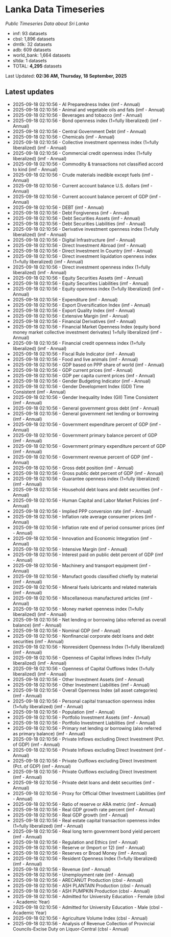 # Lanka Data Timeseries
*Public Timeseries Data about Sri Lanka*

* imf: 93 datasets
* cbsl: 1,896 datasets
* dmtlk: 32 datasets
* adb: 609 datasets
* world_bank: 1,664 datasets
* sltda: 1 datasets
* TOTAL: **4,295** datasets

Last Updated: **02:36 AM, Thursday, 18 September, 2025**

## Latest updates

* 2025-09-18 02:10:56 - AI Preparedness Index (imf - Annual)
* 2025-09-18 02:10:56 - Animal and vegetable oils and fats (imf - Annual)
* 2025-09-18 02:10:56 - Beverages and tobacco (imf - Annual)
* 2025-09-18 02:10:56 - Bond openness index (1=fully liberalized) (imf - Annual)
* 2025-09-18 02:10:56 - Central Government Debt (imf - Annual)
* 2025-09-18 02:10:56 - Chemicals (imf - Annual)
* 2025-09-18 02:10:56 - Collective investment openness index (1=fully liberalized) (imf - Annual)
* 2025-09-18 02:10:56 - Commercial credit openness index (1=fully liberalized) (imf - Annual)
* 2025-09-18 02:10:56 - Commodity & transactions not classified accord to kind (imf - Annual)
* 2025-09-18 02:10:56 - Crude materials inedible except fuels (imf - Annual)
* 2025-09-18 02:10:56 - Current account balance U.S. dollars (imf - Annual)
* 2025-09-18 02:10:56 - Current account balance percent of GDP (imf - Annual)
* 2025-09-18 02:10:56 - DEBT (imf - Annual)
* 2025-09-18 02:10:56 - Debt Forgiveness (imf - Annual)
* 2025-09-18 02:10:56 - Debt Securities Assets (imf - Annual)
* 2025-09-18 02:10:56 - Debt Securities Liabilities (imf - Annual)
* 2025-09-18 02:10:56 - Derivative investment openness index (1=fully liberalized) (imf - Annual)
* 2025-09-18 02:10:56 - Digital Infrastructure (imf - Annual)
* 2025-09-18 02:10:56 - Direct Investment Abroad (imf - Annual)
* 2025-09-18 02:10:56 - Direct Investment In Country (imf - Annual)
* 2025-09-18 02:10:56 - Direct investment liquidation openness index (1=fully liberalized) (imf - Annual)
* 2025-09-18 02:10:56 - Direct investment openness index (1=fully liberalized) (imf - Annual)
* 2025-09-18 02:10:56 - Equity Securities Assets (imf - Annual)
* 2025-09-18 02:10:56 - Equity Securities Liabilities (imf - Annual)
* 2025-09-18 02:10:56 - Equity openness index (1=fully liberalized) (imf - Annual)
* 2025-09-18 02:10:56 - Expenditure (imf - Annual)
* 2025-09-18 02:10:56 - Export Diversification Index (imf - Annual)
* 2025-09-18 02:10:56 - Export Quality Index (imf - Annual)
* 2025-09-18 02:10:56 - Extensive Margin (imf - Annual)
* 2025-09-18 02:10:56 - Financial Derivatives (imf - Annual)
* 2025-09-18 02:10:56 - Financial Market Openness Index (equity bond money market collective investment derivates) 1=fully liberalized (imf - Annual)
* 2025-09-18 02:10:56 - Financial credit openness index (1=fully liberalized) (imf - Annual)
* 2025-09-18 02:10:56 - Fiscal Rule Indicator (imf - Annual)
* 2025-09-18 02:10:56 - Food and live animals (imf - Annual)
* 2025-09-18 02:10:56 - GDP based on PPP share of world (imf - Annual)
* 2025-09-18 02:10:56 - GDP current prices (imf - Annual)
* 2025-09-18 02:10:56 - GDP per capita current prices (imf - Annual)
* 2025-09-18 02:10:56 - Gender Budgeting Indicator (imf - Annual)
* 2025-09-18 02:10:56 - Gender Development Index (GDI) Time Consistent (imf - Annual)
* 2025-09-18 02:10:56 - Gender Inequality Index (GII) Time Consistent (imf - Annual)
* 2025-09-18 02:10:56 - General government gross debt (imf - Annual)
* 2025-09-18 02:10:56 - General government net lending or borrowing (imf - Annual)
* 2025-09-18 02:10:56 - Government expenditure percent of GDP (imf - Annual)
* 2025-09-18 02:10:56 - Government primary balance percent of GDP (imf - Annual)
* 2025-09-18 02:10:56 - Government primary expenditure percent of GDP (imf - Annual)
* 2025-09-18 02:10:56 - Government revenue percent of GDP (imf - Annual)
* 2025-09-18 02:10:56 - Gross debt position (imf - Annual)
* 2025-09-18 02:10:56 - Gross public debt percent of GDP (imf - Annual)
* 2025-09-18 02:10:56 - Guarantee openness index (1=fully liberalized) (imf - Annual)
* 2025-09-18 02:10:56 - Household debt loans and debt securities (imf - Annual)
* 2025-09-18 02:10:56 - Human Capital and Labor Market Policies (imf - Annual)
* 2025-09-18 02:10:56 - Implied PPP conversion rate (imf - Annual)
* 2025-09-18 02:10:56 - Inflation rate average consumer prices (imf - Annual)
* 2025-09-18 02:10:56 - Inflation rate end of period consumer prices (imf - Annual)
* 2025-09-18 02:10:56 - Innovation and Economic Integration (imf - Annual)
* 2025-09-18 02:10:56 - Intensive Margin (imf - Annual)
* 2025-09-18 02:10:56 - Interest paid on public debt percent of GDP (imf - Annual)
* 2025-09-18 02:10:56 - Machinery and transport equipment (imf - Annual)
* 2025-09-18 02:10:56 - Manufact goods classified chiefly by material (imf - Annual)
* 2025-09-18 02:10:56 - Mineral fuels lubricants and related materials (imf - Annual)
* 2025-09-18 02:10:56 - Miscellaneous manufactured articles (imf - Annual)
* 2025-09-18 02:10:56 - Money market openness index (1=fully liberalized) (imf - Annual)
* 2025-09-18 02:10:56 - Net lending or borrowing (also referred as overall balance) (imf - Annual)
* 2025-09-18 02:10:56 - Nominal GDP (imf - Annual)
* 2025-09-18 02:10:56 - Nonfinancial corporate debt loans and debt securities (imf - Annual)
* 2025-09-18 02:10:56 - Nonresident Openness Index (1=fully liberalized) (imf - Annual)
* 2025-09-18 02:10:56 - Openness of Capital Inflows Index (1=fully liberalized) (imf - Annual)
* 2025-09-18 02:10:56 - Openness of Capital Outflows Index (1=fully liberalized) (imf - Annual)
* 2025-09-18 02:10:56 - Other Investment Assets (imf - Annual)
* 2025-09-18 02:10:56 - Other Investment Liabilities (imf - Annual)
* 2025-09-18 02:10:56 - Overall Openness Index (all asset categories) (imf - Annual)
* 2025-09-18 02:10:56 - Personal capital transaction openness index (1=fully liberalized) (imf - Annual)
* 2025-09-18 02:10:56 - Population (imf - Annual)
* 2025-09-18 02:10:56 - Portfolio Investment Assets (imf - Annual)
* 2025-09-18 02:10:56 - Portfolio Investment Liabilities (imf - Annual)
* 2025-09-18 02:10:56 - Primary net lending or borrowing (also referred as primary balance) (imf - Annual)
* 2025-09-18 02:10:56 - Private Inflows excluding Direct Investment (Pct. of GDP) (imf - Annual)
* 2025-09-18 02:10:56 - Private Inflows excluding Direct Investment (imf - Annual)
* 2025-09-18 02:10:56 - Private Outflows excluding Direct Investment (Pct. of GDP) (imf - Annual)
* 2025-09-18 02:10:56 - Private Outflows excluding Direct Investment (imf - Annual)
* 2025-09-18 02:10:56 - Private debt loans and debt securities (imf - Annual)
* 2025-09-18 02:10:56 - Proxy for Official Other Investment Liabilities (imf - Annual)
* 2025-09-18 02:10:56 - Ratio of reserve or ARA metric (imf - Annual)
* 2025-09-18 02:10:56 - Real GDP growth rate percent (imf - Annual)
* 2025-09-18 02:10:56 - Real GDP growth (imf - Annual)
* 2025-09-18 02:10:56 - Real estate capital transaction openness index (1=fully liberalized) (imf - Annual)
* 2025-09-18 02:10:56 - Real long term government bond yield percent (imf - Annual)
* 2025-09-18 02:10:56 - Regulation and Ethics (imf - Annual)
* 2025-09-18 02:10:56 - Reserve or (Import or 12) (imf - Annual)
* 2025-09-18 02:10:56 - Reserves or Broad Money (imf - Annual)
* 2025-09-18 02:10:56 - Resident Openness Index (1=fully liberalized) (imf - Annual)
* 2025-09-18 02:10:56 - Revenue (imf - Annual)
* 2025-09-18 02:10:56 - Unemployment rate (imf - Annual)
* 2025-09-18 02:10:56 - ARECANUT Production (cbsl - Annual)
* 2025-09-18 02:10:56 - ASH PLANTAIN Production (cbsl - Annual)
* 2025-09-18 02:10:56 - ASH PUMPKIN Production (cbsl - Annual)
* 2025-09-18 02:10:56 - Admitted for University Education - Female (cbsl - Academic Year)
* 2025-09-18 02:10:56 - Admitted for University Education - Male (cbsl - Academic Year)
* 2025-09-18 02:10:56 - Agriculture Volume Index (cbsl - Annual)
* 2025-09-18 02:10:56 - Analysis of Revenue Collection of Provincial Councils-Excise Duty on Liquor-Central (cbsl - Annual)